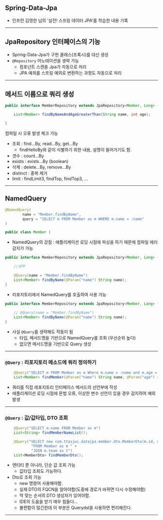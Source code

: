 
## Spring-Data-Jpa

- 인프런 김영한 님의 '실전! 스프링 데이터 JPA'를 학습한 내용 기록

---

## JpaRepository 인터페이스의 기능
- Spring-Data-Jpa가 구현 클래스(프록시)를 대신 생성
- `@Repository` 어노테이션을 생략 가능
  - 컴포넌트 스캔을 Jpa가 자동으로 처리
  - JPA 예외를 스프링 예외로 변환하는 과정도 자동으로 처리

---

## 메서드 이름으로 쿼리 생성
```java
public interface MemberRepository extends JpaRepository<Member, Long> {

    List<Member> findByNameAndAgeGreaterThan(String name, int age);

}
```
컴파일 시 오류 발생 체크 가능
- 조회 : find...By, read...By, get...By
  - findHelloBy와 같이 식별하기 위한 내용, 설명이 들어가기도 함.
- 갯수 : count...By
- exists : exists...By (boolean)
- 삭제 : delete...By, remove...By
- distinct : 중복 제거
- limit : findLimit3, findTop, findTop3, ...

---

## NamedQuery
```java
@NamedQuery(
        name = "Member.findByName",
        query = "SELECT m FROM Member as m WHERE m.name = :name"
)

public class Member {
```
- NamedQuery의 강점 : 애플리케이션 로딩 시점에 파싱을 하기 때문에 컴파일 에러 감지가 가능

```java
public interface MemberRepository extends JpaRepository<Member, Long> {

    //생략
  
    @Query(name = "Member.findByName")
    List<Member> findByName(@Param("name") String name);
}
```
- 리포지토리에서 NamedQuery를 호출하여 사용 가능
```java
public interface MemberRepository extends JpaRepository<Member, Long> {
    
    // @Query(name = "Member.findByName")
    List<Member> findByName(@Param("name") String name);
}
```
- 사실 `@Query`를 생략해도 작동이 됨
  - 타입, 메서드명을 기반으로 NamedQuery를 조회 (우선순위 높다)
  - 없으면 메서드명을 기반으로 Query 생성

---

### `@Query` : 리포지토리 메소드에 쿼리 정의하기
```java
    @Query("SELECT m FROM Member as m Where m.name = :name and m.age = :age")
    List<Member> findMember(@Param("name") String name, @Param("age") int age);
```
- 쿼리를 직접 레포지토리 인터페이스 메서드의 선언부에 작성
- 애플리케이션 로딩 시점에 문법 오류, 이상한 변수 선언이 있을 경우 감지하여 예외 발생

---

### `@Query` : 값/값타입, DTO 조회
```java
    @Query("SELECT m.name FROM Member as m")
    List<String> findMemberNameList();

    @Query("SELECT new com.ttasjwi.datajpa.member.dto.MemberDto(m.id, m.name, t.name) " +
            "FROM Member as m " +
            "JOIN m.team as t")
    List<MemberDto> findMemberDto();
```
- 엔티티 뿐 아니라, 단순 값 조회 가능
  - 값타입 조회도 가능하다.
- Dto로 조회 가능
  - new 명령어 사용해야함.
  - 실제 DTO의 FQCN을 알아야함(도중에 경로가 바뀌면 다시 수정해야함)
  - 딱 맞는 순서의 DTO 생성자가 있어야함.
  - IDE의 도움을 받기 매우 힘들다...
  - 불편함이 많긴한데 이 부분은 Querydsl을 사용하면 편리해진다.

---

